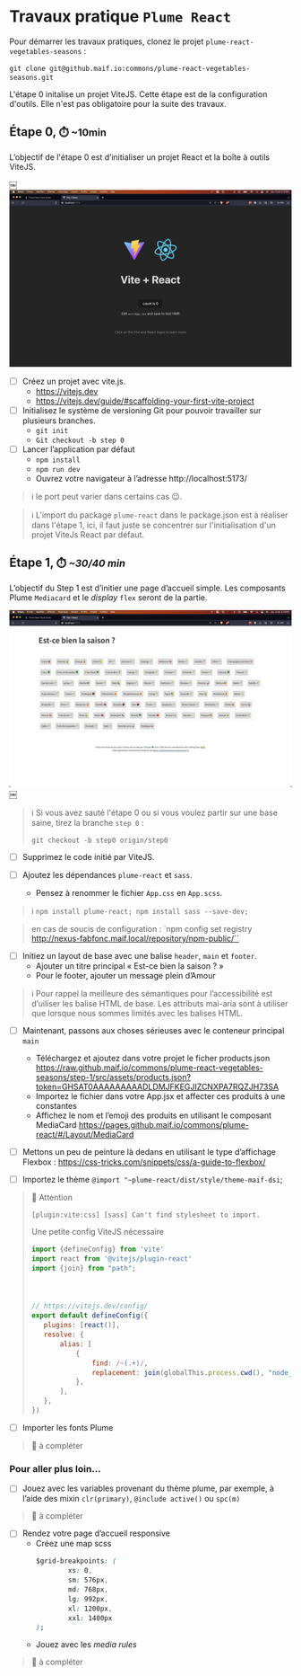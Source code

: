 # Travaux pratique `Plume React`


Pour démarrer les travaux pratiques, clonez le projet `plume-react-vegetables-seasons` :
```terminal
git clone git@github.maif.io:commons/plume-react-vegetables-seasons.git
```

L'étape 0 initalise un projet ViteJS. Cette étape est de la configuration d'outils. Elle n'est pas obligatoire pour la suite des travaux.






## Étape 0, <small>⏱️ ~10min</small>

L’objectif de l'étape 0 est d’initialiser un projet React et la boîte à outils ViteJS.

￼![Step 0, capture d'écran d'un projet vite initial](README.assets/step0-init-vite-project.png)

- [ ] Créez un projet avec vite.js.
    - https://vitejs.dev
    - https://vitejs.dev/guide/#scaffolding-your-first-vite-project
- [ ] Initialisez le système de versioning Git pour pouvoir travailler sur plusieurs branches.
    - `git init`
    - `Git checkout -b step 0`
- [ ] Lancer l’application par défaut
    - `npm install`
    - `npm run dev`
    - Ouvrez votre navigateur à l’adresse http://localhost:5173/

>ℹ️ le port peut varier dans certains cas 😉.

>ℹ️ L'import du package `plume-react` dans le package.json est à réaliser dans l'étape 1, ici, il faut juste se concentrer sur l'initialisation d'un projet ViteJs React par défaut.






## Étape 1, <small>⏱️ _~30/40 min_</small>

L’objectif du Step 1 est d’initier une page d’accueil simple. Les composants Plume `Mediacard` et le _display_ `flex` seront de la partie.

![Alt text](README.assets/step1-final-result.png)
￼
>ℹ️ Si vous avez sauté l'étape 0 ou si vous voulez partir sur une base saine, tirez la branche `step 0` :
>```terminal
>git checkout -b step0 origin/step0
>```

- [ ] Supprimez le code initié par ViteJS.

- [ ] Ajoutez les dépendances `plume-react` et `sass`.
    - Pensez à renommer le fichier `App.css` en `App.scss`. 

>ℹ️ `npm install plume-react; npm install sass --save-dev;`

>en cas de soucis de configuration : `npm config set registry http://nexus-fabfonc.maif.local/repository/npm-public/``


- [ ] Initiez un layout de base avec une balise `header`, `main` et `footer`. 
    - Ajouter un titre principal « Est-ce bien la saison ? »
    - Pour le footer, ajouter un  message plein d’Amour

>ℹ️ Pour rappel la meilleure des sémantiques pour l’accessibilité est d’uiliser les balise HTML de base. Les attributs mai-aria sont à utiliser que lorsque nous sommes limités avec les balises HTML.



- [ ] Maintenant, passons aux choses sérieuses avec le conteneur principal `main`
    - Téléchargez et ajoutez dans votre projet le ficher products.json  https://raw.github.maif.io/commons/plume-react-vegetables-seasons/step-1/src/assets/products.json?token=GHSAT0AAAAAAAAADLDMJFKEGJIZCNXPA7RQZJH73SA
    - Importez le fichier dans votre App.jsx et affecter ces produits à une constantes
    - Affichez le nom et l’emoji des produits en utilisant le composant MediaCard https://pages.github.maif.io/commons/plume-react/#/Layout/MediaCard

- [ ] Mettons un peu de peinture là dedans en utilisant le type d’affichage Flexbox : https://css-tricks.com/snippets/css/a-guide-to-flexbox/

- [ ] Importez le thème  `@import "~plume-react/dist/style/theme-maif-dsi`;

>🚨 Attention
>```terminal
>[plugin:vite:css] [sass] Can't find stylesheet to import.
>````
>Une petite config ViteJS nécessaire
>```javascript
>import {defineConfig} from 'vite'
>import react from '@vitejs/plugin-react'
>import {join} from "path";
>
>
>
>// https://vitejs.dev/config/
>export default defineConfig({
>    plugins: [react()],
>    resolve: {
>        alias: [
>            {
>                find: /~(.+)/,
>                replacement: join(globalThis.process.cwd(), "node_modules/$1"),
>            },
>        ],
>    },
>})
>````

- [ ] Importer les fonts Plume

>🚨 à compléter 

### Pour aller plus loin…

- [ ] Jouez avec les variables provenant du thème plume, par exemple, à l’aide des mixin `clr(primary)`, `@include active()` ou `spc(m)`

>🚨 à compléter 

- [ ] Rendez votre page d’accueil responsive
    - Créez une map scss
        ```css
		$grid-breakpoints: (
       			xs: 0,
        		sm: 576px,
        		md: 768px,
        		lg: 992px,
        		xl: 1200px,
        		xxl: 1400px
		);
        ``````
    - Jouez avec les _media rules_

>🚨 à compléter 





